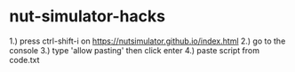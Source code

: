 # nut-simulator-hacks
1.) press ctrl-shift-i on https://nutsimulator.github.io/index.html
2.) go to the console
3.) type 'allow pasting' then click enter
4.) paste script from code.txt
